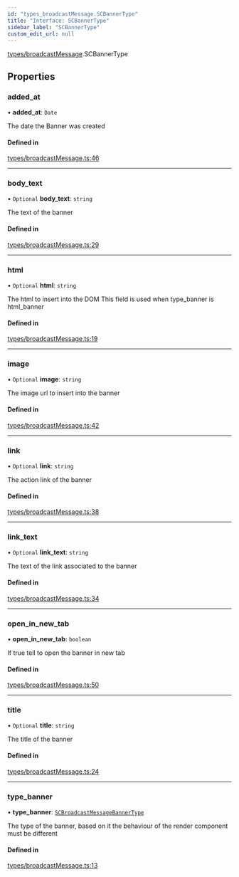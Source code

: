 ```yaml
---
id: "types_broadcastMessage.SCBannerType"
title: "Interface: SCBannerType"
sidebar_label: "SCBannerType"
custom_edit_url: null
---
```


[types/broadcastMessage](../modules/types_broadcastMessage).SCBannerType

## Properties

### added\_at

• **added\_at**: `Date`

The date the Banner was created

#### Defined in

[types/broadcastMessage.ts:46](https://github.com/selfcommunity/community-ui/blob/7f26f69/packages/sc-core/src/types/broadcastMessage.ts#L46)

___

### body\_text

• `Optional` **body\_text**: `string`

The text of the banner

#### Defined in

[types/broadcastMessage.ts:29](https://github.com/selfcommunity/community-ui/blob/7f26f69/packages/sc-core/src/types/broadcastMessage.ts#L29)

___

### html

• `Optional` **html**: `string`

The html to insert into the DOM
This field is used when type_banner is html_banner

#### Defined in

[types/broadcastMessage.ts:19](https://github.com/selfcommunity/community-ui/blob/7f26f69/packages/sc-core/src/types/broadcastMessage.ts#L19)

___

### image

• `Optional` **image**: `string`

The image url to insert into the banner

#### Defined in

[types/broadcastMessage.ts:42](https://github.com/selfcommunity/community-ui/blob/7f26f69/packages/sc-core/src/types/broadcastMessage.ts#L42)

___

### link

• `Optional` **link**: `string`

The action link of the banner

#### Defined in

[types/broadcastMessage.ts:38](https://github.com/selfcommunity/community-ui/blob/7f26f69/packages/sc-core/src/types/broadcastMessage.ts#L38)

___

### link\_text

• `Optional` **link\_text**: `string`

The text of the link associated to the banner

#### Defined in

[types/broadcastMessage.ts:34](https://github.com/selfcommunity/community-ui/blob/7f26f69/packages/sc-core/src/types/broadcastMessage.ts#L34)

___

### open\_in\_new\_tab

• **open\_in\_new\_tab**: `boolean`

If true tell to open the banner in new tab

#### Defined in

[types/broadcastMessage.ts:50](https://github.com/selfcommunity/community-ui/blob/7f26f69/packages/sc-core/src/types/broadcastMessage.ts#L50)

___

### title

• `Optional` **title**: `string`

The title of the banner

#### Defined in

[types/broadcastMessage.ts:24](https://github.com/selfcommunity/community-ui/blob/7f26f69/packages/sc-core/src/types/broadcastMessage.ts#L24)

___

### type\_banner

• **type\_banner**: [`SCBroadcastMessageBannerType`](../enums/types_broadcastMessage.SCBroadcastMessageBannerType)

The type of the banner, based on it the behaviour of the render component must be different

#### Defined in

[types/broadcastMessage.ts:13](https://github.com/selfcommunity/community-ui/blob/7f26f69/packages/sc-core/src/types/broadcastMessage.ts#L13)

